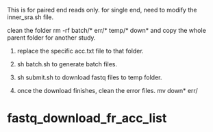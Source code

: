 This is for paired end reads only. for single end, need to modify the inner_sra.sh file.

clean the folder
rm -rf batch/* err/* temp/* down*
and copy the whole parent folder for another study.

1. replace the specific acc.txt file to that folder.
3. sh batch.sh to generate batch files. 
4. sh submit.sh to download fastq files to temp folder. 

5. once the download finishes, clean the error files. 
mv down* err/ 
# fastq_download_fr_acc_list
